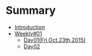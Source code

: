 # Summary

* [Introduction](README.md)
* [Weekly#01](weekly01.md)
   * [Day01(Fri,Oct.23th,2015)](day01md)
   * [Day02](day02.md)

